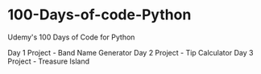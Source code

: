 # 100-Days-of-code-Python
Udemy's 100 Days of Code for Python 

Day 1 Project - Band Name Generator
Day 2 Project - Tip Calculator
Day 3 Project - Treasure Island
